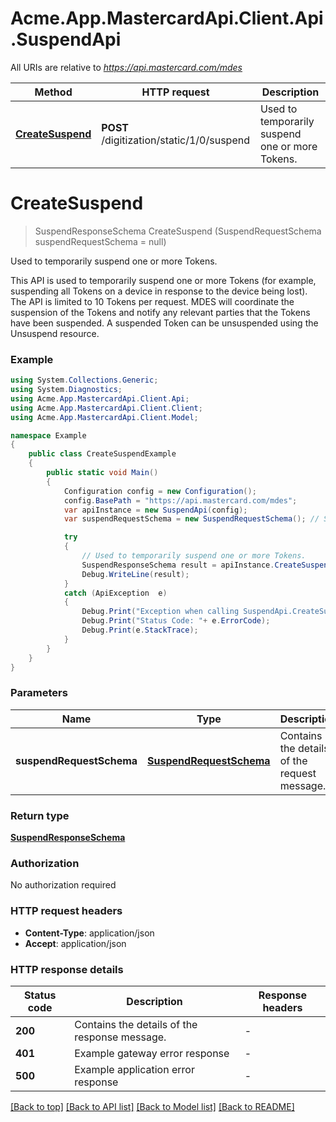 # Acme.App.MastercardApi.Client.Api.SuspendApi

All URIs are relative to *https://api.mastercard.com/mdes*

Method | HTTP request | Description
------------- | ------------- | -------------
[**CreateSuspend**](SuspendApi.md#createsuspend) | **POST** /digitization/static/1/0/suspend | Used to temporarily suspend one or more Tokens.


<a name="createsuspend"></a>
# **CreateSuspend**
> SuspendResponseSchema CreateSuspend (SuspendRequestSchema suspendRequestSchema = null)

Used to temporarily suspend one or more Tokens.

This API is used to temporarily suspend one or more Tokens (for example, suspending all Tokens on a device in response to the device being lost).  The API is limited to 10 Tokens per request. MDES will coordinate the suspension of the Tokens and notify any relevant parties that the Tokens have been suspended. A suspended Token can be unsuspended using the Unsuspend resource. 

### Example
```csharp
using System.Collections.Generic;
using System.Diagnostics;
using Acme.App.MastercardApi.Client.Api;
using Acme.App.MastercardApi.Client.Client;
using Acme.App.MastercardApi.Client.Model;

namespace Example
{
    public class CreateSuspendExample
    {
        public static void Main()
        {
            Configuration config = new Configuration();
            config.BasePath = "https://api.mastercard.com/mdes";
            var apiInstance = new SuspendApi(config);
            var suspendRequestSchema = new SuspendRequestSchema(); // SuspendRequestSchema | Contains the details of the request message.  (optional) 

            try
            {
                // Used to temporarily suspend one or more Tokens.
                SuspendResponseSchema result = apiInstance.CreateSuspend(suspendRequestSchema);
                Debug.WriteLine(result);
            }
            catch (ApiException  e)
            {
                Debug.Print("Exception when calling SuspendApi.CreateSuspend: " + e.Message );
                Debug.Print("Status Code: "+ e.ErrorCode);
                Debug.Print(e.StackTrace);
            }
        }
    }
}
```

### Parameters

Name | Type | Description  | Notes
------------- | ------------- | ------------- | -------------
 **suspendRequestSchema** | [**SuspendRequestSchema**](SuspendRequestSchema.md)| Contains the details of the request message.  | [optional] 

### Return type

[**SuspendResponseSchema**](SuspendResponseSchema.md)

### Authorization

No authorization required

### HTTP request headers

 - **Content-Type**: application/json
 - **Accept**: application/json

### HTTP response details
| Status code | Description | Response headers |
|-------------|-------------|------------------|
| **200** | Contains the details of the response message.  |  -  |
| **401** | Example gateway error response  |  -  |
| **500** | Example application error response  |  -  |

[[Back to top]](#) [[Back to API list]](../README.md#documentation-for-api-endpoints) [[Back to Model list]](../README.md#documentation-for-models) [[Back to README]](../README.md)

